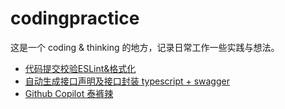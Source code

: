 # codingpractice
这是一个 coding &amp; thinking 的地方，记录日常工作一些实践与想法。

 - [代码提交校验ESLint&格式化](./%E4%BB%A3%E7%A0%81%E6%8F%90%E4%BA%A4%E6%A0%A1%E9%AA%8CESLint%26%E6%A0%BC%E5%BC%8F%E5%8C%96.md)
 - [自动生成接口声明及接口封装 typescript + swagger](./%E8%87%AA%E5%8A%A8%E7%94%9F%E6%88%90%E6%8E%A5%E5%8F%A3%E5%A3%B0%E6%98%8E%E5%8F%8A%E6%8E%A5%E5%8F%A3%E5%B0%81%E8%A3%85%20typescript%20%2B%20swagger.md)
 - [Github Copilot 泰裤辣](./Github%20copilot%20%E6%B3%B0%E5%BA%93%E8%BE%A3%EF%BC%81.md)